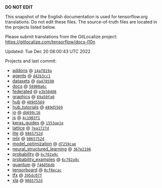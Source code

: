 __DO NOT EDIT__

This snapshot of the English documentation is used for tensorflow.org
translations. Do not edit these files. The source-of-truth files are located in
the projects listed below.

Please submit translations from the GitLocalize project: https://gitlocalize.com/tensorflow/docs-l10n

Updated: Tue Dec 20 08:00:43 UTC 2022

Projects and last commit:

- [addons](https://github.com/tensorflow/addons/tree/master/docs) @ <a href='https://github.com/tensorflow/addons/commit/14af819a7dbbb857c6a210dcaa38120d1c55e312'><code>14af819a</code></a>
- [agents](https://github.com/tensorflow/agents/tree/master/docs) @ <a href='https://github.com/tensorflow/agents/commit/d42b3cc18392c21e43507d3194504121bcbf5009'><code>d42b3cc1</code></a>
- [datasets](https://github.com/tensorflow/datasets/tree/master/docs) @ <a href='https://github.com/tensorflow/datasets/commit/da4785903976b16095ad8396c12bed178386baea'><code>da478590</code></a>
- [docs](https://github.com/tensorflow/docs/tree/master/site/en) @ <a href='https://github.com/tensorflow/docs/commit/58900a6cc669a2a06c5986675c7aa85fff540562'><code>58900a6c</code></a>
- [federated](https://github.com/tensorflow/federated/tree/main/docs) @ <a href='https://github.com/tensorflow/federated/commit/e3b504080f4c4adcd3144e97582388d6c1684dbe'><code>e3b50408</code></a>
- [graphics](https://github.com/tensorflow/graphics/tree/master/tensorflow_graphics/g3doc) @ <a href='https://github.com/tensorflow/graphics/commit/89a50fa0b50fc7f6f9bfe5632ca54a52b9fef11f'><code>89a50fa0</code></a>
- [hub](https://github.com/tensorflow/hub/tree/master/docs) @ <a href='https://github.com/tensorflow/hub/commit/489d5569c6b001b88df7847c721bcb4263695fe1'><code>489d5569</code></a>
- [hub_tutorials](https://github.com/tensorflow/hub/tree/master/examples/colab) @ <a href='https://github.com/tensorflow/hub/commit/489d5569c6b001b88df7847c721bcb4263695fe1'><code>489d5569</code></a>
- [io](https://github.com/tensorflow/io/tree/master/docs) @ <a href='https://github.com/tensorflow/io/commit/db699c16c7d7ec477dd029aead65b6c47ed92687'><code>db699c16</code></a>
- [js](https://github.com/tensorflow/tfjs-website/tree/master/docs) @ <a href='https://github.com/tensorflow/tfjs-website/commit/4c1903f11ea67457d4297cb9b8870491f6a67c9d'><code>4c1903f1</code></a>
- [keras_guides](https://github.com/tensorflow/docs/tree/snapshot-keras/site/en/guide/keras) @ <a href='https://github.com/tensorflow/docs/commit/1553ae1e4a149be71703e2ee60173b3d1e0e8c00'><code>1553ae1e</code></a>
- [lattice](https://github.com/tensorflow/lattice/tree/master/docs) @ <a href='https://github.com/tensorflow/lattice/commit/7ea1727de1e0309eb324296bc445e0bf5c5c6d74'><code>7ea1727d</code></a>
- [lite](https://github.com/tensorflow/tensorflow/tree/master/tensorflow/lite/g3doc) @ <a href='https://github.com/tensorflow/tensorflow/commit/9865752da62afebac260061881da1b37890caad7'><code>9865752d</code></a>
- [mlir](https://github.com/tensorflow/tensorflow/tree/master/tensorflow/compiler/mlir/g3doc) @ <a href='https://github.com/tensorflow/tensorflow/commit/9865752da62afebac260061881da1b37890caad7'><code>9865752d</code></a>
- [model_optimization](https://github.com/tensorflow/model-optimization/tree/master/tensorflow_model_optimization/g3doc) @ <a href='https://github.com/tensorflow/model-optimization/commit/d7259cae513726b593597c0f823da3455d245d7b'><code>d7259cae</code></a>
- [neural_structured_learning](https://github.com/tensorflow/neural-structured-learning/tree/master/g3doc) @ <a href='https://github.com/tensorflow/neural-structured-learning/commit/367e2196bf7e2eba94e566d238dd478616a7c592'><code>367e2196</code></a>
- [probability](https://github.com/tensorflow/probability/tree/main/tensorflow_probability/g3doc) @ <a href='https://github.com/tensorflow/probability/commit/6c702a9c92d8693bb7b9838c2f7ed86fd4cbe6cc'><code>6c702a9c</code></a>
- [probability_examples](https://github.com/tensorflow/probability/tree/main/tensorflow_probability/examples/jupyter_notebooks) @ <a href='https://github.com/tensorflow/probability/commit/6c702a9c92d8693bb7b9838c2f7ed86fd4cbe6cc'><code>6c702a9c</code></a>
- [quantum](https://github.com/tensorflow/quantum/tree/master/docs) @ <a href='https://github.com/tensorflow/quantum/commit/f46056db49619faa17b417eca899f588fffe4631'><code>f46056db</code></a>
- [tensorboard](https://github.com/tensorflow/tensorboard/tree/master/docs) @ <a href='https://github.com/tensorflow/tensorboard/commit/0cf8ecac17f4eb2977c33ac5ecbdfa5c3cd5ceb9'><code>0cf8ecac</code></a>
- [tfx](https://github.com/tensorflow/tfx/tree/master/docs) @ <a href='https://github.com/tensorflow/tfx/commit/395dc07fd5182775751a098f28cbf62b52fc7e48'><code>395dc07f</code></a>
- [xla](https://github.com/tensorflow/tensorflow/tree/master/tensorflow/compiler/xla/g3doc) @ <a href='https://github.com/tensorflow/tensorflow/commit/9865752da62afebac260061881da1b37890caad7'><code>9865752d</code></a>

